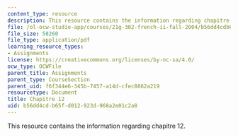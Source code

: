 ```yaml
---
content_type: resource
description: This resource contains the information regarding chapitre 12.
file: /ol-ocw-studio-app/courses/21g-302-french-ii-fall-2004/b56dd4cdb65fd012923d968a2e01c2a8_MIT21G_302_F04_classe_Y.pdf
file_size: 58260
file_type: application/pdf
learning_resource_types:
- Assignments
license: https://creativecommons.org/licenses/by-nc-sa/4.0/
ocw_type: OCWFile
parent_title: Assignments
parent_type: CourseSection
parent_uid: f6f344e6-345b-7457-a14d-cfec8862a219
resourcetype: Document
title: Chapitre 12
uid: b56dd4cd-b65f-d012-923d-968a2e01c2a8
---
```

This resource contains the information regarding chapitre 12.